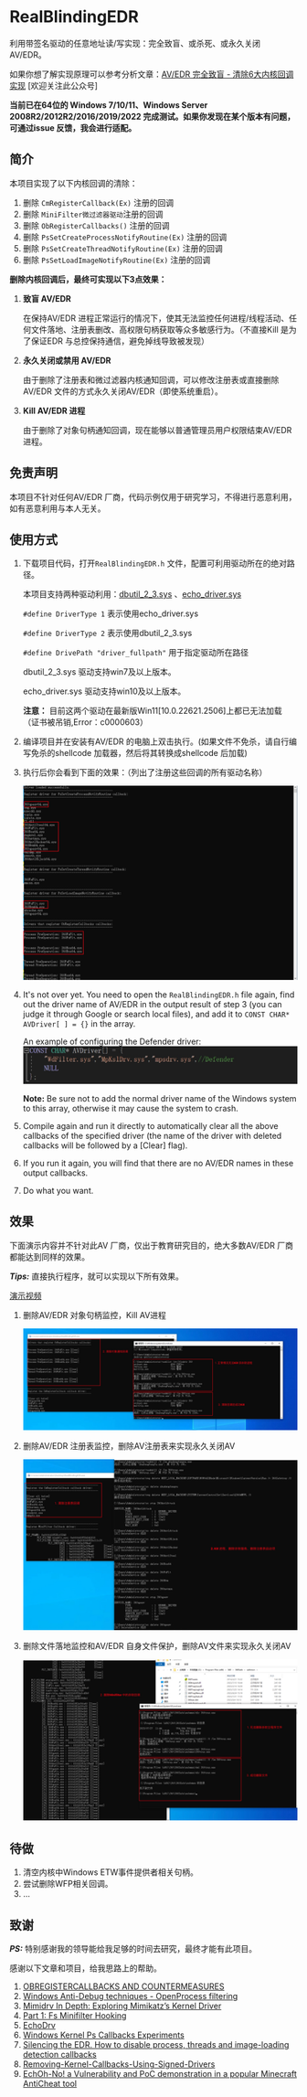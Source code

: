 # RealBlindingEDR

利用带签名驱动的任意地址读/写实现：完全致盲、或杀死、或永久关闭 AV/EDR。

如果你想了解实现原理可以参考分析文章：[AV/EDR 完全致盲 - 清除6大内核回调实现](https://mp.weixin.qq.com/s/ZMTjDMMdQoOczxzZ7OAGtA)    [欢迎关注此公众号]

**当前已在64位的 Windows 7/10/11、Windows Server 2008R2/2012R2/2016/2019/2022 完成测试。如果你发现在某个版本有问题，可通过issue 反馈，我会进行适配。**

## 简介

本项目实现了以下内核回调的清除：

1. 删除 `CmRegisterCallback(Ex)` 注册的回调
2. 删除 `MiniFilter微过滤器驱动`注册的回调
3. 删除 `ObRegisterCallbacks()` 注册的回调
4. 删除 `PsSetCreateProcessNotifyRoutine(Ex)` 注册的回调
5. 删除 `PsSetCreateThreadNotifyRoutine(Ex)` 注册的回调
6. 删除 `PsSetLoadImageNotifyRoutine(Ex)` 注册的回调

**删除内核回调后，最终可实现以下3点效果：**

1. **致盲 AV/EDR**
    
    在保持AV/EDR 进程正常运行的情况下，使其无法监控任何进程/线程活动、任何文件落地、注册表删改、高权限句柄获取等众多敏感行为。（不直接Kill 是为了保证EDR 与总控保持通信，避免掉线导致被发现）
    
2. **永久关闭或禁用 AV/EDR**
    
    由于删除了注册表和微过滤器内核通知回调，可以修改注册表或直接删除AV/EDR 文件的方式永久关闭AV/EDR（即使系统重启）。
    
3. **Kill AV/EDR 进程**
    
    由于删除了对象句柄通知回调，现在能够以普通管理员用户权限结束AV/EDR 进程。

## 免责声明

本项目不针对任何AV/EDR 厂商，代码示例仅用于研究学习，不得进行恶意利用，如有恶意利用与本人无关。

## 使用方式

1. 下载项目代码，打开`RealBlindingEDR.h` 文件，配置可利用驱动所在的绝对路径。
    
	本项目支持两种驱动利用：[dbutil_2_3.sys](https://www.loldrivers.io/drivers/a4eabc75-edf6-4b74-9a24-6a26187adabf/) 、[echo_driver.sys](https://www.loldrivers.io/drivers/afb8bb46-1d13-407d-9866-1daa7c82ca63/)
    
    `#define DriverType 1`  表示使用echo_driver.sys
    
    `#define DriverType 2`  表示使用dbutil_2_3.sys
    
    `#define DrivePath "driver_fullpath"`  用于指定驱动所在路径
    
    dbutil_2_3.sys 驱动支持win7及以上版本。
	 
	 echo_driver.sys 驱动支持win10及以上版本。
	 
	 **注意：** 目前这两个驱动在最新版Win11[10.0.22621.2506]上都已无法加载（证书被吊销,Error：c0000603）
	 
2. 编译项目并在安装有AV/EDR 的电脑上双击执行。(如果文件不免杀，请自行编写免杀的shellcode 加载器，然后将其转换成shellcode 后加载)
3. 执行后你会看到下面的效果：（列出了注册这些回调的所有驱动名称）
	
    ![](assets/16984937060550.jpg)

4. It's not over yet. You need to open the `RealBlindingEDR.h` file again, find out the driver name of AV/EDR in the output result of step 3 (you can judge it through Google or search local files), and add it to `CONST CHAR* AVDriver[ ] = {}` in the array.

    An example of configuring the Defender driver:
    ![](assets/16984942671759.jpg)
      
    **Note:** Be sure not to add the normal driver name of the Windows system to this array, otherwise it may cause the system to crash.
5. Compile again and run it directly to automatically clear all the above callbacks of the specified driver (the name of the driver with deleted callbacks will be followed by a [Clear] flag).
6. If you run it again, you will find that there are no AV/EDR names in these output callbacks.
7. Do what you want.

## 效果
下面演示内容并不针对此AV 厂商，仅出于教育研究目的，绝大多数AV/EDR 厂商都能达到同样的效果。

***Tips:*** 直接执行程序，就可以实现以下所有效果。

[演示视频](Demovideo.mp4)
1. 删除AV/EDR 对象句柄监控，Kill AV进程
	
    ![](assets/16984944785334.jpg)
2. 删除AV/EDR 注册表监控，删除AV注册表来实现永久关闭AV
	
    ![](assets/16984945058037.jpg)

3. 删除文件落地监控和AV/EDR 自身文件保护，删除AV文件来实现永久关闭AV
	
    ![](assets/16984950206880.jpg)


## 待做

1. 清空内核中Windows ETW事件提供者相关句柄。
2. 尝试删除WFP相关回调。
3. ...

## 致谢

***PS:*** 特别感谢我的领导能给我足够的时间去研究，最终才能有此项目。

感谢以下文章和项目，给我思路上的帮助。
1. [OBREGISTERCALLBACKS AND COUNTERMEASURES](https://douggemhax.wordpress.com/2015/05/27/obregistercallbacks-and-countermeasures/)
2. [Windows Anti-Debug techniques - OpenProcess filtering](https://blog.xpnsec.com/anti-debug-openprocess/)
3. [Mimidrv In Depth: Exploring Mimikatz’s Kernel Driver](https://medium.com/@matterpreter/mimidrv-in-depth-4d273d19e148)
4. [Part 1: Fs Minifilter Hooking](https://aviadshamriz.medium.com/part-1-fs-minifilter-hooking-7e743b042a9d)
5. [EchoDrv](https://github.com/YOLOP0wn/EchoDrv)
6. [Windows Kernel Ps Callbacks Experiments](http://blog.deniable.org/posts/windows-callbacks/)
7. [Silencing the EDR. How to disable process, threads and image-loading detection callbacks](https://www.matteomalvica.com/blog/2020/07/15/silencing-the-edr/)
8. [Removing-Kernel-Callbacks-Using-Signed-Drivers](https://br-sn.github.io/Removing-Kernel-Callbacks-Using-Signed-Drivers/)
9. [EchOh-No! a Vulnerability and PoC demonstration in a popular Minecraft AntiCheat tool](https://ioctl.fail/echo-ac-writeup/)


